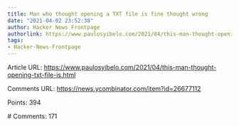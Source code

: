 ```yaml
---
title: Man who thought opening a TXT file is fine thought wrong
date: "2021-04-02 23:52:38"
author: Hacker News Frontpage
authorlink: https://www.paulosyibelo.com/2021/04/this-man-thought-opening-txt-file-is.html
tags:
- Hacker-News-Frontpage
---
```


<p>Article URL: <a href="https://www.paulosyibelo.com/2021/04/this-man-thought-opening-txt-file-is.html">https://www.paulosyibelo.com/2021/04/this-man-thought-opening-txt-file-is.html</a></p>
<p>Comments URL: <a href="https://news.ycombinator.com/item?id=26677112">https://news.ycombinator.com/item?id=26677112</a></p>
<p>Points: 394</p>
<p># Comments: 171</p>
